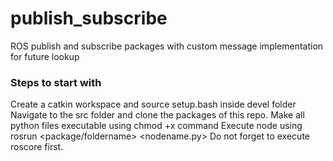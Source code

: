 # publish_subscribe
ROS publish and subscribe packages with custom message implementation for future lookup 

### Steps to start with
Create a catkin workspace and source setup.bash inside devel folder
Navigate to the src folder and clone the packages of this repo.
Make all python files executable using chmod +x command
Execute node using rosrun <package/foldername> <nodename.py>
Do not forget to execute roscore first.
